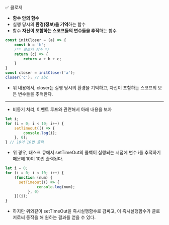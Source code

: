✅ 클로저
* <b>함수 안의 함수</b>
* 실행 당시의 <b>환경(정보)을 기억</b>하는 함수
* 함수 <b>자신이 포함하는 스코프들의 변수들을 추적</b>하는 함수
```javascript
const initCloser = (a) => {
    const b = 'b';
    /** 클로저 함수 */
    return (c) => {
        return a + b + c;
    }
}
const closer = initCloser('a');
closer('c'); // abc
```
* 위 내용에서, closer는 실행 당시의 환경을 기억하고, 자신이 포함하는 스코프의 모든 변수들을 추적한다.
<hr />

* 비동기 처리, 이벤트 루프와 관련해서 아래 내용을 보자
```javascript
let i;
for (i = 0; i < 10; i++) {
    setTimeout(() => {
        console.log(i);
    }, 0);
} // 10이 10번 출력
```
* 위 경우, 태스크 큐에서 setTimeOut의 콜백이 실행되는 시점에 변수 i를 추적하기 때문에 10이 10번 출력된다.
```javascript
let i = 0;
for (i = 0; i < 10; i++) {
    (function (num) {
      setTimeout(() => {
              console.log(num);
          }, 0)
    })(i);
}
```
* 하지만 위와같이 setTimeOut을 즉시실행함수로 감싸고, 이 즉시실행함수가 클로저로써 동작을 해 원하는 결과를 얻을 수 있다.